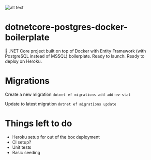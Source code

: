 ![alt text](https://github.com/tgilgil/dotnetcore-postgres-docker-boilerplate/blob/master/tech.png ".NET Core + Docker + Postgres")

# dotnetcore-postgres-docker-boilerplate
💠 .NET Core project built on top of Docker with Entity Framework (with PostgreSQL instead of MSSQL) boilerplate. Ready to launch. Ready to deploy on Heroku.

# Migrations

Create a new migration
`dotnet ef migrations add add-ev-stat`

Update to latest migration
`dotnet ef migrations update`

# Things left to do
- Heroku setup for out of the box deployment
- CI setup?
- Unit tests
- Basic seeding
